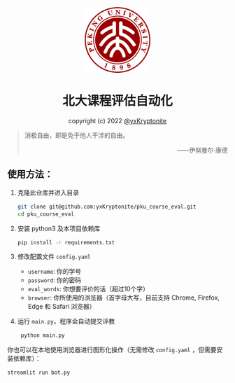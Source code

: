 <div align=center><img src="assets/icon.png" height=150></div>
<h1 align=center>北大课程评估自动化</h1>

<div align=center>copyright (c) 2022 <a href="https://github.com/yxKryptonite">@yxKryptonite</a></div>

> 消极自由，即是免于他人干涉的自由。
> <p align="right">——伊努曼尔·康德</p>

<!-- **强烈要求教务部取消[评教新规](https://bbs.pku.edu.cn/v2/post-read.php?bid=438&threadid=18427237)！捍卫我们的「消极自由」！** -->

<!-- ## Online Demo

[网页链接](https://pku-course-evaluation-bot.streamlit.app)（本网页不会保存和泄漏您的学号和密码，请放心食用！） -->

## 使用方法：
1. 克隆此仓库并进入目录
   ```bash
   git clone git@github.com:yxKryptonite/pku_course_eval.git
   cd pku_course_eval
   ```

2. 安装 python3 及本项目依赖库
   ```bash
   pip install -r requirements.txt
   ```

3. 修改配置文件 `config.yaml`
   - `username`: 你的学号
   - `password`: 你的密码
   - `eval_words`: 你想要评价的话（超过10个字）
   - `browser`: 你所使用的浏览器（首字母大写，目前支持 Chrome, Firefox, Edge 和 Safari 浏览器）

4. 运行 `main.py`，程序会自动提交评教
   ```bash
    python main.py
    ```

你也可以在本地使用浏览器进行图形化操作（无需修改 `config.yaml` ，但需要安装依赖库）：
```bash
streamlit run bot.py
```
<!-- 或使用上述的 [Online Demo](https://github.com/yxKryptonite/pku_course_eval#online-demo) 进行操作。 -->

<!-- ## Notes:

- 在线版本已发布，但该服务器较为脆弱，可能无法承受大量流量，所以还是推荐本地使用（本地也可以使用图形化界面）。
- 期末评估代码已经发布，如遇 bug ，请在 [issue](https://github.com/yxKryptonite/pku_course_eval/issues) 中提出。
- 如果 [Online Demo](https://github.com/yxKryptonite/pku_course_eval#online-demo) 挂了，请立刻在 [issue](https://github.com/yxKryptonite/pku_course_eval/issues) 中提出，作者会 reboot 服务器。 -->
